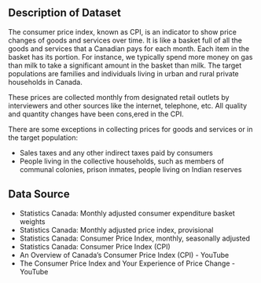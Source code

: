 ## Description of Dataset
The consumer price index, known as CPI, is an indicator to show price changes of goods and services over time. It is like a basket full of all the goods and services that a Canadian pays for each month. Each item in the basket has its portion. For instance, we typically spend more money on gas than milk to take a significant amount in the basket than milk. The target populations are families and individuals living in urban and rural private households in Canada.

These prices are collected monthly from designated retail outlets by interviewers and other sources like the internet, telephone, etc. All quality and quantity changes have been cons,ered in the CPI.

There are some exceptions in collecting prices for goods and services or in the target population:
- Sales taxes and any other indirect taxes paid by consumers
- People living in the collective households, such as members of communal colonies, prison inmates, people living on Indian reserves
## Data Source
- Statistics Canada: Monthly adjusted consumer expenditure basket weights
- Statistics Canada: Monthly adjusted price index, provisional
- Statistics Canada: Consumer Price Index, monthly, seasonally adjusted
- Statistics Canada: Consumer Price Index (CPI)
- An Overview of Canada’s Consumer Price Index (CPI) - YouTube
- The Consumer Price Index and Your Experience of Price Change - YouTube

